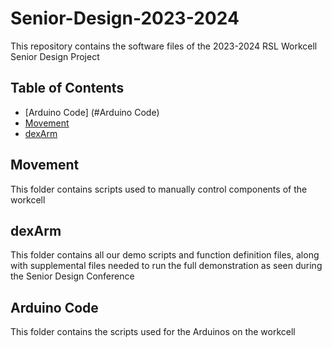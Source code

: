 # Senior-Design-2023-2024
This repository contains the software files of the 2023-2024 RSL Workcell Senior Design Project

## Table of Contents

- [Arduino Code] (#Arduino Code)
- [Movement](#Movement)
- [dexArm](#dexArm)


## Movement
This folder contains scripts used to manually control components of the workcell

## dexArm
This folder contains all our demo scripts and function definition files, along with supplemental files needed to run the full demonstration as seen during the Senior Design Conference

## Arduino Code
This folder contains the scripts used for the Arduinos on the workcell

